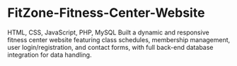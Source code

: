 # FitZone-Fitness-Center-Website
HTML, CSS, JavaScript, PHP, MySQL Built a dynamic and responsive fitness center website featuring class schedules, membership management, user login/registration, and contact forms, with full back-end database integration for data handling.
